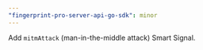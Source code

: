 ```yaml
---
"fingerprint-pro-server-api-go-sdk": minor
---
```


Add `mitmAttack` (man-in-the-middle attack) Smart Signal.
